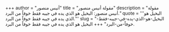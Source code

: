 +++
author = "أنيس منصور"
title = "مقولة أنيس منصور"
description = "مقولة أنيس منصور: البخيل هو الذي يده في جيبه فقط خوفاً من البرد."
quote = '''البخيل هو الذي يده في جيبه فقط خوفاً من البرد.'''
slug = "البخيل-هو-الذي-يده-في-جيبه-فقط-خوفاً-من-البرد"
+++
البخيل هو الذي يده في جيبه فقط خوفاً من البرد.
